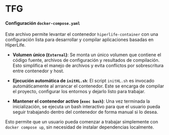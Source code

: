 # TFG

#### Configuración `docker-compose.yaml` 

Este archivo permite levantar el contenedor `hiperlife-container` con una configuración lista para desarrollar y compilar aplicaciones basadas en HiperLife.

- **Volumen único (`External`)**:
  Se monta un único volumen que contiene el código fuente, archivos de configuración y resultados de compilación. Esto simplifica el manejo de archivos y evita conflictos por sobrescritura entre contenedor y host.

- **Ejecución automática de `initHL.sh`**:
  El script `initHL.sh` es invocado automáticamente al arrancar el contenedor. Este se encarga de compilar el proyecto, configurar los entornos y dejarlo listo para trabajar.

- **Mantener el contenedor activo (`exec bash`)**:
  Una vez terminada la inicialización, se ejecuta un bash interactivo para que el usuario pueda seguir trabajando dentro del contenedor de forma manual si lo desea.

Esto permite que un usuario pueda comenzar a trabajar simplemente con `docker compose up`, sin necesidad de instalar dependencias localmente.
